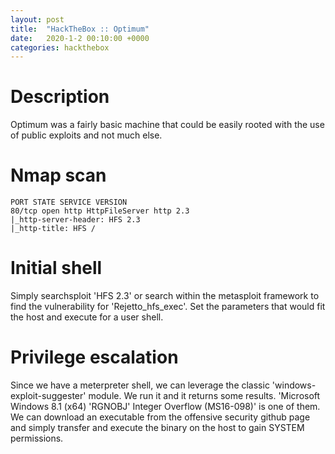 ```yaml
---
layout: post
title:  "HackTheBox :: Optimum"
date:   2020-1-2 00:10:00 +0000
categories: hackthebox
---
```

# Description
Optimum was a fairly basic machine that could be easily rooted with the use of public exploits and not much else. 
# Nmap scan
```
PORT STATE SERVICE VERSION
80/tcp open http HttpFileServer http 2.3
|_http-server-header: HFS 2.3
|_http-title: HFS /
```

# Initial shell
Simply searchsploit 'HFS 2.3' or search within the metasploit framework to find the vulnerability for 'Rejetto_hfs_exec'. Set the parameters that would fit the host and execute for a user shell.
# Privilege escalation
Since we have a meterpreter shell, we can leverage the classic 'windows-exploit-suggester' module. We run it and it returns some results. 'Microsoft Windows 8.1 (x64) 'RGNOBJ' Integer Overflow (MS16-098)' is one of them. 
We can download an executable from the offensive security github page and simply transfer and execute the binary on the host to gain SYSTEM permissions.



